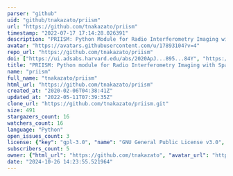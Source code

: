```yaml
---
parser: "github"
uid: "github/tnakazato/priism"
url: "https://github.com/tnakazato/priism"
timestamp: "2022-07-17 17:14:28.026391"
description: "PRIISM: Python Module for Radio Interferometry Imaging with Sparse Modeling"
avatar: "https://avatars.githubusercontent.com/u/17893104?v=4"
repo_url: "https://github.com/tnakazato/priism"
doi: ["https://ui.adsabs.harvard.edu/abs/2020ApJ...895...84Y", "https://ui.adsabs.harvard.edu/abs/2019ASPC..523..143N", "https://ui.adsabs.harvard.edu/abs/2020ascl.soft06002N/abstract"]
title: "PRIISM: Python module for Radio Interferometry Imaging with Sparse Modeling"
name: "priism"
full_name: "tnakazato/priism"
html_url: "https://github.com/tnakazato/priism"
created_at: "2020-02-06T04:38:41Z"
updated_at: "2022-05-11T07:39:35Z"
clone_url: "https://github.com/tnakazato/priism.git"
size: 491
stargazers_count: 16
watchers_count: 16
language: "Python"
open_issues_count: 3
license: {"key": "gpl-3.0", "name": "GNU General Public License v3.0", "spdx_id": "GPL-3.0", "url": "https://api.github.com/licenses/gpl-3.0", "node_id": "MDc6TGljZW5zZTk="}
subscribers_count: 5
owner: {"html_url": "https://github.com/tnakazato", "avatar_url": "https://avatars.githubusercontent.com/u/17893104?v=4", "login": "tnakazato", "type": "User"}
date: "2024-10-26 14:23:55.521964"
---
```

